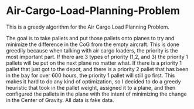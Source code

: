 # Air-Cargo-Load-Planning-Problem
This is a greedy algorithm for the Air Cargo Load Planning Problem.

The goal is to take pallets and put those pallets onto planes to try and minimize the difference in the CoG from the empty aircraft.
This is done greedily because when talking with air cargo loaders, the priority is the most important part. If there are 3 types of
priority (1,2, and 3) the priority 1 pallets will be put on the next plane no matter what. If there is a priority 1 pallet that just got to the depot, and there is a priority 2 pallet that has been in the bay for over 600 hours, the priority 1 pallet will still go first. This makes it hard to do any kind of optimization, so I decided to do a greedy heuristic that took in the pallet weight, assigned it to a plane, and then configured the pallets in the plane with the intent of minimizing the change in the Center of Gravity. All data is fake data.


